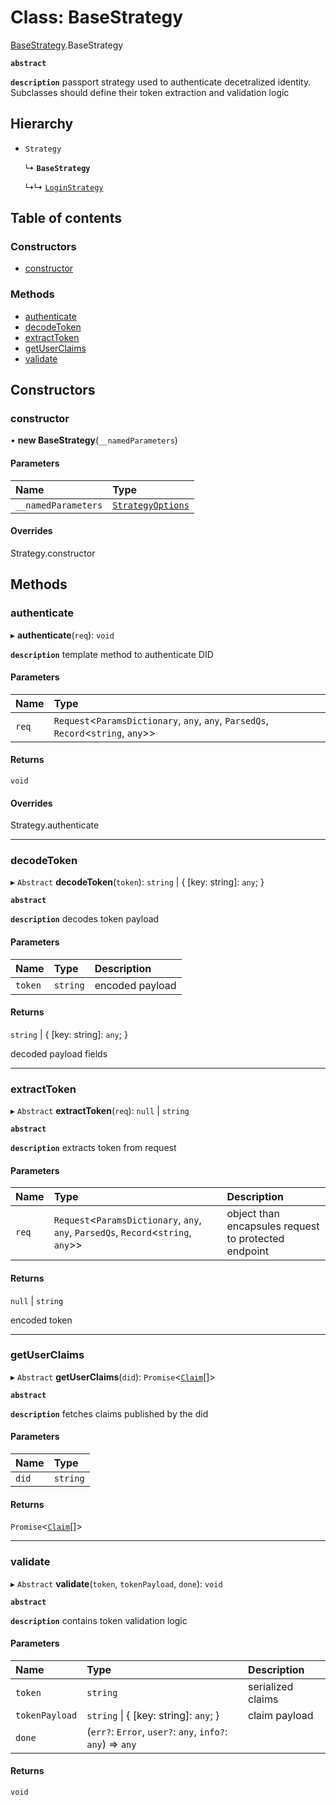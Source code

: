 # Class: BaseStrategy

[BaseStrategy](../modules/basestrategy.md).BaseStrategy

**`abstract`**

**`description`** passport strategy used to authenticate decetralized identity.
Subclasses should define their token extraction and validation logic

## Hierarchy

- `Strategy`

  ↳ **`BaseStrategy`**

  ↳↳ [`LoginStrategy`](loginstrategy.loginstrategy-1.md)

## Table of contents

### Constructors

- [constructor](basestrategy.basestrategy-1.md#constructor)

### Methods

- [authenticate](basestrategy.basestrategy-1.md#authenticate)
- [decodeToken](basestrategy.basestrategy-1.md#decodetoken)
- [extractToken](basestrategy.basestrategy-1.md#extracttoken)
- [getUserClaims](basestrategy.basestrategy-1.md#getuserclaims)
- [validate](basestrategy.basestrategy-1.md#validate)

## Constructors

### constructor

• **new BaseStrategy**(`__namedParameters`)

#### Parameters

| Name | Type |
| :------ | :------ |
| `__namedParameters` | [`StrategyOptions`](../interfaces/basestrategy.strategyoptions.md) |

#### Overrides

Strategy.constructor

## Methods

### authenticate

▸ **authenticate**(`req`): `void`

**`description`** template method to authenticate DID

#### Parameters

| Name | Type |
| :------ | :------ |
| `req` | `Request`<`ParamsDictionary`, `any`, `any`, `ParsedQs`, `Record`<`string`, `any`\>\> |

#### Returns

`void`

#### Overrides

Strategy.authenticate

___

### decodeToken

▸ `Abstract` **decodeToken**(`token`): `string` \| { [key: string]: `any`;  }

**`abstract`**

**`description`** decodes token payload

#### Parameters

| Name | Type | Description |
| :------ | :------ | :------ |
| `token` | `string` | encoded payload |

#### Returns

`string` \| { [key: string]: `any`;  }

decoded payload fields

___

### extractToken

▸ `Abstract` **extractToken**(`req`): ``null`` \| `string`

**`abstract`**

**`description`** extracts token from request

#### Parameters

| Name | Type | Description |
| :------ | :------ | :------ |
| `req` | `Request`<`ParamsDictionary`, `any`, `any`, `ParsedQs`, `Record`<`string`, `any`\>\> | object than encapsules request to protected endpoint |

#### Returns

``null`` \| `string`

encoded token

___

### getUserClaims

▸ `Abstract` **getUserClaims**(`did`): `Promise`<[`Claim`](../interfaces/loginstrategy_types.claim.md)[]\>

**`abstract`**

**`description`** fetches claims published by the did

#### Parameters

| Name | Type |
| :------ | :------ |
| `did` | `string` |

#### Returns

`Promise`<[`Claim`](../interfaces/loginstrategy_types.claim.md)[]\>

___

### validate

▸ `Abstract` **validate**(`token`, `tokenPayload`, `done`): `void`

**`abstract`**

**`description`** contains token validation logic

#### Parameters

| Name | Type | Description |
| :------ | :------ | :------ |
| `token` | `string` | serialized claims |
| `tokenPayload` | `string` \| { [key: string]: `any`;  } | claim payload |
| `done` | (`err?`: `Error`, `user?`: `any`, `info?`: `any`) => `any` |  |

#### Returns

`void`
